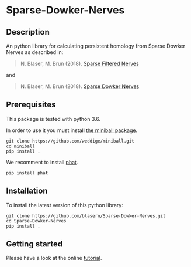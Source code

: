 # Sparse-Dowker-Nerves

## Description

An python library for calculating persistent homology from Sparse Dowker Nerves as described in:
 

> N. Blaser, M. Brun (2018). [Sparse Filtered Nerves](https://arxiv.org/abs/1810.02149)

and

> N. Blaser, M. Brun (2018). [Sparse Dowker Nerves](https://arxiv.org/abs/1802.03655)

## Prerequisites

This package is tested with python 3.6. 

In order to use it you must install [the miniball package](https://github.com/weddige/miniball).

    git clone https://github.com/weddige/miniball.git
    cd miniball
    pip install .
    
We recomment to install [phat](https://pypi.org/project/phat/).

    pip install phat 
    
## Installation

To install the latest version of this python library:

    git clone https://github.com/blasern/Sparse-Dowker-Nerves.git
    cd Sparse-Dowker-Nerves
    pip install .

## Getting started

Please have a look at the online [tutorial](https://mbr085.github.io/Sparse-Dowker-Nerves/). 
